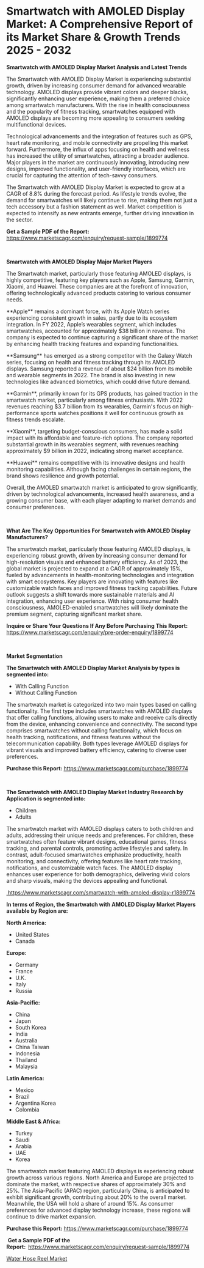 <p><h1>Smartwatch with AMOLED Display Market: A Comprehensive Report of its Market Share & Growth Trends 2025 - 2032</h1></p><p><strong>Smartwatch with AMOLED Display Market Analysis and Latest Trends</strong></p>
<p><p>The Smartwatch with AMOLED Display Market is experiencing substantial growth, driven by increasing consumer demand for advanced wearable technology. AMOLED displays provide vibrant colors and deeper blacks, significantly enhancing user experience, making them a preferred choice among smartwatch manufacturers. With the rise in health consciousness and the popularity of fitness tracking, smartwatches equipped with AMOLED displays are becoming more appealing to consumers seeking multifunctional devices.</p><p>Technological advancements and the integration of features such as GPS, heart rate monitoring, and mobile connectivity are propelling this market forward. Furthermore, the influx of apps focusing on health and wellness has increased the utility of smartwatches, attracting a broader audience. Major players in the market are continuously innovating, introducing new designs, improved functionality, and user-friendly interfaces, which are crucial for capturing the attention of tech-savvy consumers.</p><p>The Smartwatch with AMOLED Display Market is expected to grow at a CAGR of 8.8% during the forecast period. As lifestyle trends evolve, the demand for smartwatches will likely continue to rise, making them not just a tech accessory but a fashion statement as well. Market competition is expected to intensify as new entrants emerge, further driving innovation in the sector.</p></p>
<p><strong>Get a Sample PDF of the Report:&nbsp;</strong> <a href="https://www.marketscagr.com/enquiry/request-sample/1899774?utm_campaign=1889&utm_medium=2&utm_source=Github&utm_content=ia&utm_term=08022025&utm_id=smartwatch-with-amoled-display">https://www.marketscagr.com/enquiry/request-sample/1899774</a></p>
<p>&nbsp;</p>
<p><strong>Smartwatch with AMOLED Display Major Market Players</strong></p>
<p><p>The Smartwatch market, particularly those featuring AMOLED displays, is highly competitive, featuring key players such as Apple, Samsung, Garmin, Xiaomi, and Huawei. These companies are at the forefront of innovation, offering technologically advanced products catering to various consumer needs.</p><p>**Apple** remains a dominant force, with its Apple Watch series experiencing consistent growth in sales, partly due to its ecosystem integration. In FY 2022, Apple’s wearables segment, which includes smartwatches, accounted for approximately $38 billion in revenue. The company is expected to continue capturing a significant share of the market by enhancing health tracking features and expanding functionalities.</p><p>**Samsung** has emerged as a strong competitor with the Galaxy Watch series, focusing on health and fitness tracking through its AMOLED displays. Samsung reported a revenue of about $24 billion from its mobile and wearable segments in 2022. The brand is also investing in new technologies like advanced biometrics, which could drive future demand.</p><p>**Garmin**, primarily known for its GPS products, has gained traction in the smartwatch market, particularly among fitness enthusiasts. With 2022 revenues reaching $3.7 billion from its wearables, Garmin's focus on high-performance sports watches positions it well for continuous growth as fitness trends escalate.</p><p>**Xiaomi**, targeting budget-conscious consumers, has made a solid impact with its affordable and feature-rich options. The company reported substantial growth in its wearables segment, with revenues reaching approximately $9 billion in 2022, indicating strong market acceptance.</p><p>**Huawei** remains competitive with its innovative designs and health monitoring capabilities. Although facing challenges in certain regions, the brand shows resilience and growth potential.</p><p>Overall, the AMOLED smartwatch market is anticipated to grow significantly, driven by technological advancements, increased health awareness, and a growing consumer base, with each player adapting to market demands and consumer preferences.</p></p>
<p>&nbsp;</p>
<p><strong>What Are The Key Opportunities For Smartwatch with AMOLED Display Manufacturers?</strong></p>
<p><p>The smartwatch market, particularly those featuring AMOLED displays, is experiencing robust growth, driven by increasing consumer demand for high-resolution visuals and enhanced battery efficiency. As of 2023, the global market is projected to expand at a CAGR of approximately 15%, fueled by advancements in health-monitoring technologies and integration with smart ecosystems. Key players are innovating with features like customizable watch faces and improved fitness tracking capabilities. Future outlook suggests a shift towards more sustainable materials and AI integration, enhancing user experience. With rising consumer health consciousness, AMOLED-enabled smartwatches will likely dominate the premium segment, capturing significant market share.</p></p>
<p><strong>Inquire or Share Your Questions If Any Before Purchasing This Report:</strong> <a href="https://www.marketscagr.com/enquiry/pre-order-enquiry/1899774?utm_campaign=1889&utm_medium=2&utm_source=Github&utm_content=ia&utm_term=08022025&utm_id=smartwatch-with-amoled-display">https://www.marketscagr.com/enquiry/pre-order-enquiry/1899774</a></p>
<p>&nbsp;</p>
<p><strong>Market Segmentation</strong></p>
<p><strong>The Smartwatch with AMOLED Display Market Analysis by types is segmented into:</strong></p>
<p><ul><li>With Calling Function</li><li>Without Calling Function</li></ul></p>
<p><p>The smartwatch market is categorized into two main types based on calling functionality. The first type includes smartwatches with AMOLED displays that offer calling functions, allowing users to make and receive calls directly from the device, enhancing convenience and connectivity. The second type comprises smartwatches without calling functionality, which focus on health tracking, notifications, and fitness features without the telecommunication capability. Both types leverage AMOLED displays for vibrant visuals and improved battery efficiency, catering to diverse user preferences.</p></p>
<p><strong>Purchase this Report:&nbsp;</strong><a href="https://www.marketscagr.com/purchase/1899774?utm_campaign=1889&utm_medium=2&utm_source=Github&utm_content=ia&utm_term=08022025&utm_id=smartwatch-with-amoled-display">https://www.marketscagr.com/purchase/1899774</a></p>
<p>&nbsp;</p>
<p><strong>The Smartwatch with AMOLED Display Market Industry Research by Application is segmented into:</strong></p>
<p><ul><li>Children</li><li>Adults</li></ul></p>
<p><p>The smartwatch market with AMOLED displays caters to both children and adults, addressing their unique needs and preferences. For children, these smartwatches often feature vibrant designs, educational games, fitness tracking, and parental controls, promoting active lifestyles and safety. In contrast, adult-focused smartwatches emphasize productivity, health monitoring, and connectivity, offering features like heart rate tracking, notifications, and customizable watch faces. The AMOLED display enhances user experience for both demographics, delivering vivid colors and sharp visuals, making the devices appealing and functional.</p></p>
<p><a href="https://www.marketscagr.com/smartwatch-with-amoled-display-r1899774?utm_campaign=1889&utm_medium=2&utm_source=Github&utm_content=ia&utm_term=08022025&utm_id=smartwatch-with-amoled-display">&nbsp;https://www.marketscagr.com/smartwatch-with-amoled-display-r1899774</a></p>
<p><strong>In terms of Region, the Smartwatch with AMOLED Display Market Players available by Region are:</strong></p>
<p>
    <p> <strong> North America: </strong>
        <ul>
            <li>United States</li>
            <li>Canada</li>
        </ul>
        </p> 
    <p> <strong> Europe: </strong>
        <ul>
            <li>Germany</li>
            <li>France</li>
            <li>U.K.</li>
            <li>Italy</li>
            <li>Russia</li>
        </ul>
        </p> 
    <p> <strong> Asia-Pacific: </strong>
        <ul>
            <li>China</li>
            <li>Japan</li>
            <li>South Korea</li>
            <li>India</li>
            <li>Australia</li>
            <li>China Taiwan</li>
            <li>Indonesia</li>
            <li>Thailand</li>
            <li>Malaysia</li>
        </ul>
        </p> 
    <p> <strong> Latin America: </strong>
        <ul>
            <li>Mexico</li>
            <li>Brazil</li>
            <li>Argentina Korea</li>
            <li>Colombia</li>
        </ul>
        </p> 
    <p> <strong> Middle East & Africa: </strong>
        <ul>
            <li>Turkey</li>
            <li>Saudi</li>
            <li>Arabia</li>
            <li>UAE</li>
            <li>Korea</li>
        </ul>
    </p>
    </p>
<p><p>The smartwatch market featuring AMOLED displays is experiencing robust growth across various regions. North America and Europe are projected to dominate the market, with respective shares of approximately 30% and 25%. The Asia-Pacific (APAC) region, particularly China, is anticipated to exhibit significant growth, contributing about 20% to the overall market. Meanwhile, the USA will hold a share of around 15%. As consumer preferences for advanced display technology increase, these regions will continue to drive market expansion.</p></p>
<p><strong>Purchase this Report: </strong><a href="https://www.marketscagr.com/purchase/1899774?utm_campaign=1889&utm_medium=2&utm_source=Github&utm_content=ia&utm_term=08022025&utm_id=smartwatch-with-amoled-display">https://www.marketscagr.com/purchase/1899774</a></p>
<p>&nbsp;<strong>Get a Sample PDF of the Report:&nbsp;&nbsp;</strong><a href="https://www.marketscagr.com/enquiry/request-sample/1899774?utm_campaign=1889&utm_medium=2&utm_source=Github&utm_content=ia&utm_term=08022025&utm_id=smartwatch-with-amoled-display">https://www.marketscagr.com/enquiry/request-sample/1899774</a></p>
<p><strong></strong></p>
<p><p><a href="https://github.com/globismark/Market-Research-Report-List-6/blob/main/water-hose-reel-market.md?utm_campaign=1889&utm_medium=2&utm_source=Github&utm_content=ia&utm_term=08022025&utm_id=smartwatch-with-amoled-display">Water Hose Reel Market</a></p></p>